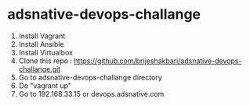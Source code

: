 # adsnative-devops-challange

1. Install Vagrant
2. Install Ansible
3. Install Virtualbox
4. Clone this repo : https://github.com/brijeshakbari/adsnative-devops-challange.git
5. Go to adsnative-devops-challange directory
6. Do "vagrant up"
7. Go to 192.168.33.15 or devops.adsnative.com
